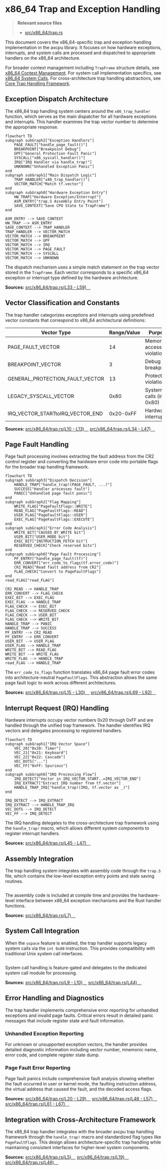 # x86_64 Trap and Exception Handling

> **Relevant source files**
> * [src/x86_64/trap.rs](https://github.com/arceos-org/axcpu/blob/b93d8fa3/src/x86_64/trap.rs)

This document covers the x86_64-specific trap and exception handling implementation in the axcpu library. It focuses on how hardware exceptions, interrupts, and system calls are processed and dispatched to appropriate handlers on the x86_64 architecture.

For broader context management including `TrapFrame` structure details, see [x86_64 Context Management](/arceos-org/axcpu/2.1-x86_64-context-management). For system call implementation specifics, see [x86_64 System Calls](/arceos-org/axcpu/2.2-x86_64-trap-and-exception-handling). For cross-architecture trap handling abstractions, see [Core Trap Handling Framework](/arceos-org/axcpu/6.2-core-trap-handling-framework).

## Exception Dispatch Architecture

The x86_64 trap handling system centers around the `x86_trap_handler` function, which serves as the main dispatcher for all hardware exceptions and interrupts. This handler examines the trap vector number to determine the appropriate response.

```mermaid
flowchart TD
subgraph subGraph2["Exception Handlers"]
    PAGE_FAULT["handle_page_fault()"]
    BREAKPOINT["Breakpoint Debug"]
    GPF["General Protection Fault Panic"]
    SYSCALL["x86_syscall_handler()"]
    IRQ["IRQ Handler via handle_trap!"]
    UNKNOWN["Unhandled Exception Panic"]
end
subgraph subGraph1["Main Dispatch Logic"]
    TRAP_HANDLER["x86_trap_handler()"]
    VECTOR_MATCH["Match tf.vector"]
end
subgraph subGraph0["Hardware Exception Entry"]
    HW_TRAP["Hardware Exception/Interrupt"]
    ASM_ENTRY["trap.S Assembly Entry Point"]
    SAVE_CONTEXT["Save CPU State to TrapFrame"]
end

ASM_ENTRY --> SAVE_CONTEXT
HW_TRAP --> ASM_ENTRY
SAVE_CONTEXT --> TRAP_HANDLER
TRAP_HANDLER --> VECTOR_MATCH
VECTOR_MATCH --> BREAKPOINT
VECTOR_MATCH --> GPF
VECTOR_MATCH --> IRQ
VECTOR_MATCH --> PAGE_FAULT
VECTOR_MATCH --> SYSCALL
VECTOR_MATCH --> UNKNOWN
```

The dispatch mechanism uses a simple match statement on the trap vector stored in the `TrapFrame`. Each vector corresponds to a specific x86_64 exception or interrupt type defined by the hardware architecture.

**Sources:** [src/x86_64/trap.rs(L33 - L59)&emsp;](https://github.com/arceos-org/axcpu/blob/b93d8fa3/src/x86_64/trap.rs#L33-L59)

## Vector Classification and Constants

The trap handler categorizes exceptions and interrupts using predefined vector constants that correspond to x86_64 architectural definitions:

|Vector Type|Range/Value|Purpose|
| --- | --- | --- |
|PAGE_FAULT_VECTOR|14|Memory access violations|
|BREAKPOINT_VECTOR|3|Debug breakpoints|
|GENERAL_PROTECTION_FAULT_VECTOR|13|Protection violations|
|LEGACY_SYSCALL_VECTOR|0x80|System calls (int 0x80)|
|IRQ_VECTOR_STARTtoIRQ_VECTOR_END|0x20-0xFF|Hardware interrupts|

**Sources:** [src/x86_64/trap.rs(L10 - L13)&emsp;](https://github.com/arceos-org/axcpu/blob/b93d8fa3/src/x86_64/trap.rs#L10-L13) [src/x86_64/trap.rs(L34 - L47)&emsp;](https://github.com/arceos-org/axcpu/blob/b93d8fa3/src/x86_64/trap.rs#L34-L47)

## Page Fault Handling

Page fault processing involves extracting the fault address from the CR2 control register and converting the hardware error code into portable flags for the broader trap handling framework.

```mermaid
flowchart TD
subgraph subGraph3["Dispatch Decision"]
    HANDLE_TRAP["handle_trap!(PAGE_FAULT, ...)"]
    SUCCESS["Handler processes fault"]
    PANIC["Unhandled page fault panic"]
end
subgraph subGraph2["Flag Mapping"]
    WRITE_FLAG["PageFaultFlags::WRITE"]
    READ_FLAG["PageFaultFlags::READ"]
    USER_FLAG["PageFaultFlags::USER"]
    EXEC_FLAG["PageFaultFlags::EXECUTE"]
end
subgraph subGraph1["Error Code Analysis"]
    WRITE_BIT["CAUSED_BY_WRITE bit"]
    USER_BIT["USER_MODE bit"]
    EXEC_BIT["INSTRUCTION_FETCH bit"]
    RESERVED_CHECK["Check reserved bits"]
end
subgraph subGraph0["Page Fault Processing"]
    PF_ENTRY["handle_page_fault(tf)"]
    ERR_CONVERT["err_code_to_flags(tf.error_code)"]
    CR2_READ["Read fault address from CR2"]
    FLAG_CHECK["Convert to PageFaultFlags"]
end
read_FLAG["read_FLAG"]

CR2_READ --> HANDLE_TRAP
ERR_CONVERT --> FLAG_CHECK
EXEC_BIT --> EXEC_FLAG
EXEC_FLAG --> HANDLE_TRAP
FLAG_CHECK --> EXEC_BIT
FLAG_CHECK --> RESERVED_CHECK
FLAG_CHECK --> USER_BIT
FLAG_CHECK --> WRITE_BIT
HANDLE_TRAP --> PANIC
HANDLE_TRAP --> SUCCESS
PF_ENTRY --> CR2_READ
PF_ENTRY --> ERR_CONVERT
USER_BIT --> USER_FLAG
USER_FLAG --> HANDLE_TRAP
WRITE_BIT --> READ_FLAG
WRITE_BIT --> WRITE_FLAG
WRITE_FLAG --> HANDLE_TRAP
read_FLAG --> HANDLE_TRAP
```

The `err_code_to_flags` function translates x86_64 page fault error codes into architecture-neutral `PageFaultFlags`. This abstraction allows the same page fault logic to work across different architectures.

**Sources:** [src/x86_64/trap.rs(L15 - L30)&emsp;](https://github.com/arceos-org/axcpu/blob/b93d8fa3/src/x86_64/trap.rs#L15-L30) [src/x86_64/trap.rs(L69 - L92)&emsp;](https://github.com/arceos-org/axcpu/blob/b93d8fa3/src/x86_64/trap.rs#L69-L92)

## Interrupt Request (IRQ) Handling

Hardware interrupts occupy vector numbers 0x20 through 0xFF and are handled through the unified trap framework. The handler identifies IRQ vectors and delegates processing to registered handlers.

```mermaid
flowchart TD
subgraph subGraph1["IRQ Vector Space"]
    VEC_20["0x20: Timer"]
    VEC_21["0x21: Keyboard"]
    VEC_22["0x22: Cascade"]
    VEC_DOTS["..."]
    VEC_FF["0xFF: Spurious"]
end
subgraph subGraph0["IRQ Processing Flow"]
    IRQ_DETECT["Vector in IRQ_VECTOR_START..=IRQ_VECTOR_END"]
    IRQ_EXTRACT["Extract IRQ number from tf.vector"]
    HANDLE_TRAP_IRQ["handle_trap!(IRQ, tf.vector as _)"]
end

IRQ_DETECT --> IRQ_EXTRACT
IRQ_EXTRACT --> HANDLE_TRAP_IRQ
VEC_DOTS --> IRQ_DETECT
VEC_FF --> IRQ_DETECT
```

The IRQ handling delegates to the cross-architecture trap framework using the `handle_trap!` macro, which allows different system components to register interrupt handlers.

**Sources:** [src/x86_64/trap.rs(L45 - L47)&emsp;](https://github.com/arceos-org/axcpu/blob/b93d8fa3/src/x86_64/trap.rs#L45-L47)

## Assembly Integration

The trap handling system integrates with assembly code through the `trap.S` file, which contains the low-level exception entry points and state saving routines.

```

```

The assembly code is included at compile time and provides the hardware-level interface between x86_64 exception mechanisms and the Rust handler functions.

**Sources:** [src/x86_64/trap.rs(L7)&emsp;](https://github.com/arceos-org/axcpu/blob/b93d8fa3/src/x86_64/trap.rs#L7-L7)

## System Call Integration

When the `uspace` feature is enabled, the trap handler supports legacy system calls via the `int 0x80` instruction. This provides compatibility with traditional Unix system call interfaces.

```

```

System call handling is feature-gated and delegates to the dedicated system call module for processing.

**Sources:** [src/x86_64/trap.rs(L9 - L10)&emsp;](https://github.com/arceos-org/axcpu/blob/b93d8fa3/src/x86_64/trap.rs#L9-L10) [src/x86_64/trap.rs(L44)&emsp;](https://github.com/arceos-org/axcpu/blob/b93d8fa3/src/x86_64/trap.rs#L44-L44)

## Error Handling and Diagnostics

The trap handler implements comprehensive error reporting for unhandled exceptions and invalid page faults. Critical errors result in detailed panic messages that include register state and fault information.

### Unhandled Exception Reporting

For unknown or unsupported exception vectors, the handler provides detailed diagnostic information including vector number, mnemonic name, error code, and complete register state dump.

### Page Fault Error Reporting

Page fault panics include comprehensive fault analysis showing whether the fault occurred in user or kernel mode, the faulting instruction address, the virtual address that caused the fault, and the decoded access flags.

**Sources:** [src/x86_64/trap.rs(L20 - L29)&emsp;](https://github.com/arceos-org/axcpu/blob/b93d8fa3/src/x86_64/trap.rs#L20-L29) [src/x86_64/trap.rs(L48 - L57)&emsp;](https://github.com/arceos-org/axcpu/blob/b93d8fa3/src/x86_64/trap.rs#L48-L57) [src/x86_64/trap.rs(L61 - L67)&emsp;](https://github.com/arceos-org/axcpu/blob/b93d8fa3/src/x86_64/trap.rs#L61-L67)

## Integration with Cross-Architecture Framework

The x86_64 trap handler integrates with the broader axcpu trap handling framework through the `handle_trap!` macro and standardized flag types like `PageFaultFlags`. This design allows architecture-specific trap handling while maintaining consistent interfaces for higher-level system components.

**Sources:** [src/x86_64/trap.rs(L5)&emsp;](https://github.com/arceos-org/axcpu/blob/b93d8fa3/src/x86_64/trap.rs#L5-L5) [src/x86_64/trap.rs(L19)&emsp;](https://github.com/arceos-org/axcpu/blob/b93d8fa3/src/x86_64/trap.rs#L19-L19) [src/x86_64/trap.rs(L46)&emsp;](https://github.com/arceos-org/axcpu/blob/b93d8fa3/src/x86_64/trap.rs#L46-L46)